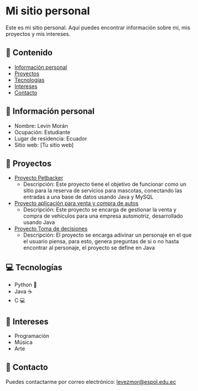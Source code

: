 # Mi sitio personal
Este es mi sitio personal. Aquí puedes encontrar información sobre mí, mis
proyectos y mis intereses.
## :memo: Contenido
* [Información personal](#información-personal)
* [Proyectos](#proyectos)
* [Tecnologías](#tecnologías)
* [Intereses](#intereses)
* [Contacto](#contacto)
## :bust_in_silhouette: Información personal 
* Nombre: Levin Morán 
* Ocupación: Estudiante
* Lugar de residencia: Ecuador
* Sitio web: [Tu sitio web]
## :rocket: Proyectos
* [Proyecto Petbacker](https://github.com/KevinJSalazar/ProyectoSBD) 
    - Descripción: Este proyecto tiene el objetivo de funcionar como un sitio para la reserva de servicios para mascotas, conectando las entradas a una base de datos usando Java y MySQL
* [Proyecto aplicación para venta y compra de autos](https://github.com/javierkiu/Proyecto_EstructuraDeDatos)
    - Descripción: Este proyecto se encarga de gestionar la venta y compra de vehículos para una empresa automotriz, desarrollado usando Java
* [Proyecto Toma de decisiones](https://github.com/javierkiu/Proyecto_Toma_Decisiones)
    - Descripción: El proyecto se encarga adivinar un personaje en el que el usuario piensa, para esto, genera preguntas de si o no hasta encontrar al personaje, el proyecto se define en Java 
## :computer: Tecnologías
- Python 🐍
- Java ☕
- C 💻
## :musical_note: Intereses
* Programación
* Música
* Arte
## :email: Contacto
Puedes contactarme por correo electrónico: levezmor@espol.edu.ec
